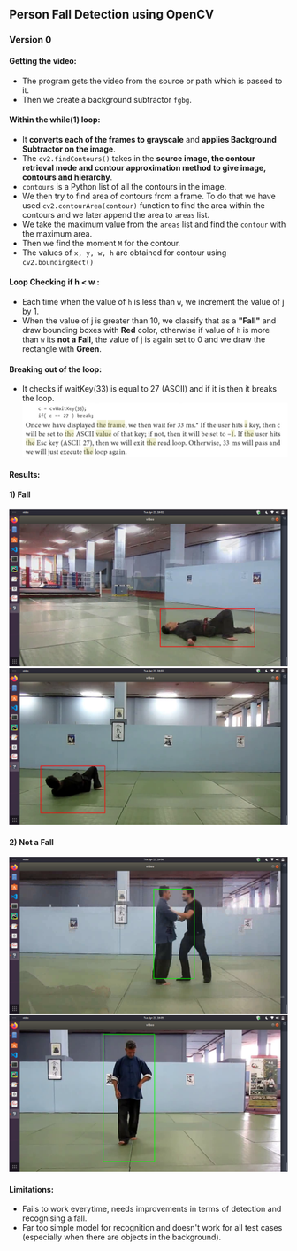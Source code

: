 ## Person Fall Detection using OpenCV

### Version 0

#### Getting the video:
* The program gets the video from the source or path which is passed to it.
* Then we create a background subtractor ``fgbg``.

#### Within the while(1) loop: 
* It **converts each of the frames to grayscale** and **applies Background Subtractor on the image**.
* The ``cv2.findContours()`` takes in the **source image, the contour retrieval mode and contour approximation method to give image, contours and hierarchy**. 
* ``contours`` is a Python list of all the contours in the image.
* We then try to find area of contours from a frame. To do that we have used ``cv2.contourArea(contour)`` function to find the area within the contours and we later append the area to ``areas`` list.
* We take the maximum value from the ``areas`` list and find the ``contour`` with the maximum area.
* Then we find the moment ``M`` for the contour.
* The values of ``x, y, w, h`` are obtained for contour using ``cv2.boundingRect()``

#### Loop Checking if h < w :
* Each time when the value of ``h`` is less than ``w``, we increment the value of j by 1.
* When the value of j is greater than 10, we classify that as a **"Fall"** and draw bounding boxes with **Red** color, otherwise if value of ``h`` is more than ``w`` its **not a Fall**, the value of j is again set to 0 and we draw the rectangle with **Green**.

#### Breaking out of the loop:

* It checks if waitKey(33) is equal to 27 (ASCII) and if it is then it breaks the loop.
![](extras/waitkey.png)

#### Results:

#### 1) Fall
![](extras/pic1.png)
![](extras/pic4.png)

#### 2) Not a Fall
![](extras/pic2.png)
![](extras/pic3.png)

#### Limitations:

* Fails to work everytime, needs improvements in terms of detection and recognising a fall.
* Far too simple model for recognition and doesn't work for all test cases (especially when there are objects in the background).
